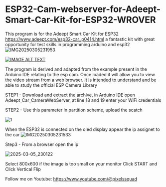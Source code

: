# ESP32-Cam-webserver-for-Adeept-Smart-Car-Kit-for-ESP32-WROVER

This program is for the Adeept Smart Car Kit for ESP32 https://www.adeept.com/esp32-car_p0414.html
a fantastic kit with great opportunity for test skills in programming arduino and esp32
![IMG20250305231953](https://github.com/user-attachments/assets/4da6726b-adb8-4dab-bf36-2e6f91305de2)

[![IMAGE ALT TEXT](http://img.youtube.com/vi/JUbs5R_BWtI/0.jpg)](http://www.youtube.com/watch?v=JUbs5R_BWtI "Video about this kit")

The program is derived and adapted from the example present in the Arduino IDE relating to the esp cam.
Once loaded it will allow you to view the video stream from a web browser.
It is intended to understand and be able to study the official ESP Camera Library

STEP1 - Download and extract the archive, in Arduino IDE open Adeept_Car_CameraWebServer, at line 18 and 19 enter your WiFi credentials

STEP2 - Use this parameter in partition scheme, upload the scatch

![1](https://github.com/user-attachments/assets/07e1954f-f507-490b-9457-edc2b7b8fd10)

When the ESP32 is connected on the oled display appear the ip assignet to the car 
![IMG20250305231533](https://github.com/user-attachments/assets/bc8ee12d-f16d-4c6c-a3e0-e52bce3d48b5)

Step3 - From a browser open the ip

![2025-03-05_230122](https://github.com/user-attachments/assets/270b670b-28c0-4cba-a75c-47aef285ad99)

Select 800x600 if the image is too small on your monitor
Click START and Click Vertical Flip

Follow me on Youtube: https://www.youtube.com/@pixelssquad


